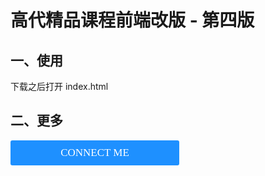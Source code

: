 # 高代精品课程前端改版 - 第四版

## 一、使用

下载之后打开 index.html

## 二、更多

<button href="tencent://message/?uin=1337834741">CONNECT ME</button>

<style>
button { 
	width: 270px;
	height: 40px;
	border-width: 0px;
	border-radius: 3px; 
	background: #1E90FF;
	cursor: pointer;
	outline: none;
	font-family: Microsoft YaHei; 
	color: white;
	font-size: 17px;
}
button:hover { 
	background: #5599FF;
}
</style>
